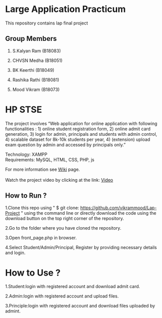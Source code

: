 # Large Application Practicum 
This repository contains lap final project
## Group Members
1. S.Kalyan Ram (B18083)

2. CHVSN Medha (B18051)

3. BK Keerthi (B18049)

4. Rashika Rathi (B18081)

5. Mood Vikram (B18073)

# HP STSE
The project involves  “Web application for online application with following functionalities : 1) online student registration form, 2) online admit card generation, 3) login for admin, principals and students with admin control, 4) scalable dataset for 8k-10k students per year, 4) (extension) upload exam question by admin and accessed by principals only.”

Technology: XAMPP\
Requirements: MySQL, HTML, CSS, PHP, js

For more information see [Wiki](https://github.com/vikrammood/Lap-Project/wiki) page.\
\
Watch the project video by clicking at the link:
[Video](https://www.youtube.com/watch?v=cBosgEEA--Y)

## How to Run ?
1.Clone this repo using " $ git clone: https://github.com/vikrammood/Lap-Project " using the command line or directly download the code using the download button on                     the top right corner of the repository.

2.Go to the folder where you have cloned the repository.

3.Open front_page.php in browser.

4.Select Student/Admin/Principal, Register by providing necessary details and login.

# How to Use ?
1.Student:login with registered account and download admit card.

2.Admin:login with registered account and upload files.

3.Principle:login with registered account and download files uploaded by admint.
